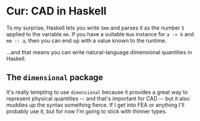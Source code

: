 # Cur: CAD in Haskell
To my surprise, Haskell lets you write `5mm` and parses it as the number `5`
applied to the variable `mm`. If you have a suitable `Num` instance for `a -> b`
and `mm :: a`, then you can end up with a value known to the runtime.

...and that means you can write natural-language dimensional quantities in
Haskell.


## The `dimensional` package
It's really tempting to use `dimensional` because it provides a great way to
represent physical quantities -- and that's important for CAD -- but it also
muddies up the syntax something fierce. If I get into FEA or anything I'll
probably use it, but for now I'm going to stick with thinner types.
